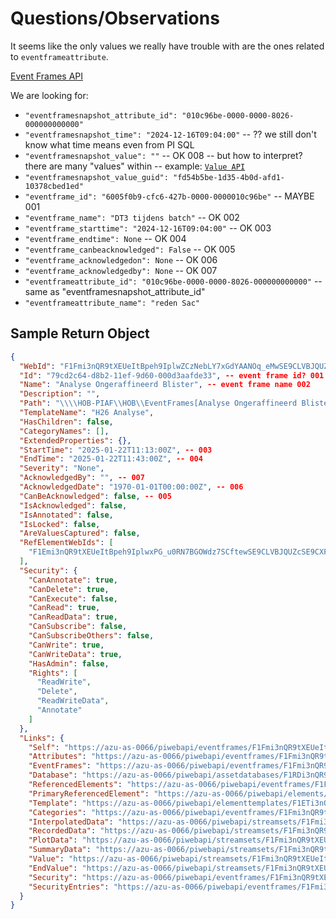 # Questions/Observations

It seems like the only values we really have trouble with are the ones related to `eventframeattribute`.

[Event Frames API](https://azu-as-0066/piwebapi/assetdatabases/F1RDi3nQR9tXEUeItBpeh9IplwhbIFZ1WayEO7dAvzCxOezwSE9CLVBJQUZcSE9C/eventframes)

We are looking for:
- `"eventframesnapshot_attribute_id": "010c96be-0000-0000-8026-000000000000"`
- `"eventframesnapshot_time": "2024-12-16T09:04:00"` -- ?? we still don't know what time means even from PI SQL
- `"eventframesnapshot_value": ""` -- OK 008 -- but how to interpret? there are many "values" within -- example: [`Value API`](https://azu-as-0066/piwebapi/streamsets/F1Fmi3nQR9tXEUeItBpeh9Iplwtmi_TNvN7xGdWQANOkcXKASE9CLVBJQUZcSE9CXEVWRU5URlJBTUVTWzI0VSBHRU1JRERFTERFIFZBTiBHRUxFSURCQUFSSEVJRCBET09SIFA0MTBBL0IgPCA0OTBd/value)
- `"eventframesnapshot_value_guid": "fd54b5be-1d35-4b0d-afd1-10378cbed1ed"`
- `"eventframe_id": "6005f0b9-cfc6-427b-0000-0000010c96be"` -- MAYBE 001
- `"eventframe_name": "DT3 tijdens batch"` -- OK 002
- `"eventframe_starttime": "2024-12-16T09:04:00"` -- OK 003
- `"eventframe_endtime": None` -- OK 004
- `"eventframe_canbeacknowledged": False` -- OK 005
- `"eventframe_acknowledgedon": None` -- OK 006
- `"eventframe_acknowledgedby": None` -- OK 007
- `"eventframeattribute_id": "010c96be-0000-0000-8026-000000000000"` -- same as "eventframesnapshot_attribute_id"
- `"eventframeattribute_name": "reden Sac"`

## Sample Return Object

```json
{
  "WebId": "F1Fmi3nQR9tXEUeItBpeh9IplwZCzNebLY7xGdYAANOq_eMwSE9CLVBJQUZcSE9CXEVWRU5URlJBTUVTW0FOQUxZU0UgT05HRVJBRkZJTkVFUkQgQkxJU1RFUl0",
  "Id": "79cd2c64-d8b2-11ef-9d60-000d3aafde33", -- event frame id? 001
  "Name": "Analyse Ongeraffineerd Blister", -- event frame name 002
  "Description": "",
  "Path": "\\\\HOB-PIAF\\HOB\\EventFrames[Analyse Ongeraffineerd Blister]",
  "TemplateName": "H26 Analyse",
  "HasChildren": false,
  "CategoryNames": [],
  "ExtendedProperties": {},
  "StartTime": "2025-01-22T11:13:00Z", -- 003
  "EndTime": "2025-01-22T11:43:00Z", -- 004
  "Severity": "None",
  "AcknowledgedBy": "", -- 007
  "AcknowledgedDate": "1970-01-01T00:00:00Z", -- 006
  "CanBeAcknowledged": false, -- 005
  "IsAcknowledged": false,
  "IsAnnotated": false,
  "IsLocked": false,
  "AreValuesCaptured": false,
  "RefElementWebIds": [
    "F1Emi3nQR9tXEUeItBpeh9IplwxPG_u0RN7BGOWdz7SCftewSE9CLVBJQUZcSE9CXFNNRUxURVJcMS4gU01FTFRPVkVOXFNNRUxUT1ZFTg"
  ],
  "Security": {
    "CanAnnotate": true,
    "CanDelete": true,
    "CanExecute": false,
    "CanRead": true,
    "CanReadData": true,
    "CanSubscribe": false,
    "CanSubscribeOthers": false,
    "CanWrite": true,
    "CanWriteData": true,
    "HasAdmin": false,
    "Rights": [
      "ReadWrite",
      "Delete",
      "ReadWriteData",
      "Annotate"
    ]
  },
  "Links": {
    "Self": "https://azu-as-0066/piwebapi/eventframes/F1Fmi3nQR9tXEUeItBpeh9IplwZCzNebLY7xGdYAANOq_eMwSE9CLVBJQUZcSE9CXEVWRU5URlJBTUVTW0FOQUxZU0UgT05HRVJBRkZJTkVFUkQgQkxJU1RFUl0",
    "Attributes": "https://azu-as-0066/piwebapi/eventframes/F1Fmi3nQR9tXEUeItBpeh9IplwZCzNebLY7xGdYAANOq_eMwSE9CLVBJQUZcSE9CXEVWRU5URlJBTUVTW0FOQUxZU0UgT05HRVJBRkZJTkVFUkQgQkxJU1RFUl0/attributes",
    "EventFrames": "https://azu-as-0066/piwebapi/eventframes/F1Fmi3nQR9tXEUeItBpeh9IplwZCzNebLY7xGdYAANOq_eMwSE9CLVBJQUZcSE9CXEVWRU5URlJBTUVTW0FOQUxZU0UgT05HRVJBRkZJTkVFUkQgQkxJU1RFUl0/eventframes",
    "Database": "https://azu-as-0066/piwebapi/assetdatabases/F1RDi3nQR9tXEUeItBpeh9IplwhbIFZ1WayEO7dAvzCxOezwSE9CLVBJQUZcSE9C",
    "ReferencedElements": "https://azu-as-0066/piwebapi/eventframes/F1Fmi3nQR9tXEUeItBpeh9IplwZCzNebLY7xGdYAANOq_eMwSE9CLVBJQUZcSE9CXEVWRU5URlJBTUVTW0FOQUxZU0UgT05HRVJBRkZJTkVFUkQgQkxJU1RFUl0/referencedelements",
    "PrimaryReferencedElement": "https://azu-as-0066/piwebapi/elements/F1Emi3nQR9tXEUeItBpeh9IplwxPG_u0RN7BGOWdz7SCftewSE9CLVBJQUZcSE9CXFNNRUxURVJcMS4gU01FTFRPVkVOXFNNRUxUT1ZFTg",
    "Template": "https://azu-as-0066/piwebapi/elementtemplates/F1ETi3nQR9tXEUeItBpeh9IplwuAR5j5T_PEOkicGCBN-JYwSE9CLVBJQUZcSE9CXEVMRU1FTlRURU1QTEFURVNbSDI2IEFOQUxZU0Vd",
    "Categories": "https://azu-as-0066/piwebapi/eventframes/F1Fmi3nQR9tXEUeItBpeh9IplwZCzNebLY7xGdYAANOq_eMwSE9CLVBJQUZcSE9CXEVWRU5URlJBTUVTW0FOQUxZU0UgT05HRVJBRkZJTkVFUkQgQkxJU1RFUl0/categories",
    "InterpolatedData": "https://azu-as-0066/piwebapi/streamsets/F1Fmi3nQR9tXEUeItBpeh9IplwZCzNebLY7xGdYAANOq_eMwSE9CLVBJQUZcSE9CXEVWRU5URlJBTUVTW0FOQUxZU0UgT05HRVJBRkZJTkVFUkQgQkxJU1RFUl0/interpolated",
    "RecordedData": "https://azu-as-0066/piwebapi/streamsets/F1Fmi3nQR9tXEUeItBpeh9IplwZCzNebLY7xGdYAANOq_eMwSE9CLVBJQUZcSE9CXEVWRU5URlJBTUVTW0FOQUxZU0UgT05HRVJBRkZJTkVFUkQgQkxJU1RFUl0/recorded",
    "PlotData": "https://azu-as-0066/piwebapi/streamsets/F1Fmi3nQR9tXEUeItBpeh9IplwZCzNebLY7xGdYAANOq_eMwSE9CLVBJQUZcSE9CXEVWRU5URlJBTUVTW0FOQUxZU0UgT05HRVJBRkZJTkVFUkQgQkxJU1RFUl0/plot",
    "SummaryData": "https://azu-as-0066/piwebapi/streamsets/F1Fmi3nQR9tXEUeItBpeh9IplwZCzNebLY7xGdYAANOq_eMwSE9CLVBJQUZcSE9CXEVWRU5URlJBTUVTW0FOQUxZU0UgT05HRVJBRkZJTkVFUkQgQkxJU1RFUl0/summary",
    "Value": "https://azu-as-0066/piwebapi/streamsets/F1Fmi3nQR9tXEUeItBpeh9IplwZCzNebLY7xGdYAANOq_eMwSE9CLVBJQUZcSE9CXEVWRU5URlJBTUVTW0FOQUxZU0UgT05HRVJBRkZJTkVFUkQgQkxJU1RFUl0/value", -- 008
    "EndValue": "https://azu-as-0066/piwebapi/streamsets/F1Fmi3nQR9tXEUeItBpeh9IplwZCzNebLY7xGdYAANOq_eMwSE9CLVBJQUZcSE9CXEVWRU5URlJBTUVTW0FOQUxZU0UgT05HRVJBRkZJTkVFUkQgQkxJU1RFUl0/end",
    "Security": "https://azu-as-0066/piwebapi/eventframes/F1Fmi3nQR9tXEUeItBpeh9IplwZCzNebLY7xGdYAANOq_eMwSE9CLVBJQUZcSE9CXEVWRU5URlJBTUVTW0FOQUxZU0UgT05HRVJBRkZJTkVFUkQgQkxJU1RFUl0/security",
    "SecurityEntries": "https://azu-as-0066/piwebapi/eventframes/F1Fmi3nQR9tXEUeItBpeh9IplwZCzNebLY7xGdYAANOq_eMwSE9CLVBJQUZcSE9CXEVWRU5URlJBTUVTW0FOQUxZU0UgT05HRVJBRkZJTkVFUkQgQkxJU1RFUl0/securityentries"
  }
}

